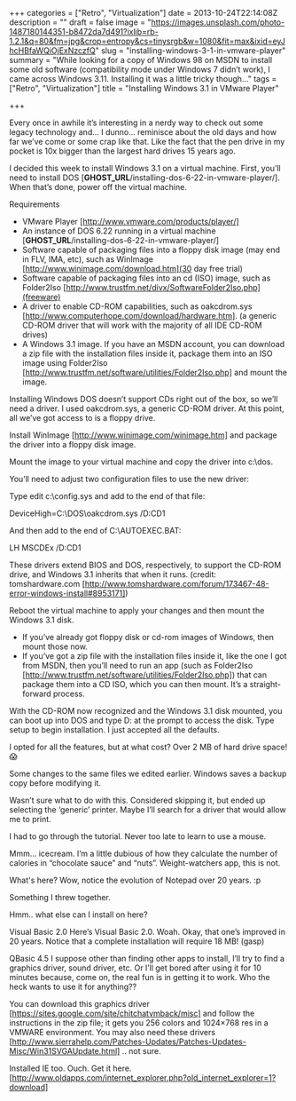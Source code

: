 +++
categories = ["Retro", "Virtualization"]
date = 2013-10-24T22:14:08Z
description = ""
draft = false
image = "https://images.unsplash.com/photo-1487180144351-b8472da7d491?ixlib=rb-1.2.1&q=80&fm=jpg&crop=entropy&cs=tinysrgb&w=1080&fit=max&ixid=eyJhcHBfaWQiOjExNzczfQ"
slug = "installing-windows-3-1-in-vmware-player"
summary = "While looking for a copy of Windows 98 on MSDN to install some old software (compatibility mode under Windows 7 didn’t work), I came across Windows 3.11. Installing it was a little tricky though..."
tags = ["Retro", "Virtualization"]
title = "Installing Windows 3.1 in VMware Player"

+++


Every once in awhile it’s interesting in a nerdy way to check out some legacy
technology and… I dunno… reminisce about the old days and how far we’ve come or
some crap like that. Like the fact that the pen drive in my pocket is 10x bigger
than the largest hard drives 15 years ago.

I decided this week to install Windows 3.1 on a virtual machine. First, you’ll
need to install DOS [__GHOST_URL__/installing-dos-6-22-in-vmware-player/]. When
that’s done, power off the virtual machine.

Requirements
 * VMware Player [http://www.vmware.com/products/player/]
 * An instance of DOS 6.22 running in a virtual machine
   [__GHOST_URL__/installing-dos-6-22-in-vmware-player/]
 * Software capable of packaging files into a floppy disk image (may end in FLV,
   IMA, etc), such as WinImage [http://www.winimage.com/download.htm](30 day
   free trial)
 * Software capable of packaging files into an cd (ISO) image, such as 
   Folder2Iso [http://www.trustfm.net/divx/SoftwareFolder2Iso.php](freeware)
 * A driver to enable CD-ROM capabilities, such as oakcdrom.sys
   [http://www.computerhope.com/download/hardware.htm]. (a generic CD-ROM driver
   that will work with the majority of all IDE CD-ROM drives)
 * A Windows 3.1 image. If you have an MSDN account, you can download a zip file
   with the installation files inside it, package them into an ISO image using 
   Folder2Iso [http://www.trustfm.net/software/utilities/Folder2Iso.php] and
   mount the image.

Installing Windows
DOS doesn’t support CDs right out of the box, so we’ll need a driver. I used
oakcdrom.sys, a generic CD-ROM driver. At this point, all we’ve got access to is
a floppy drive.

Install WinImage [http://www.winimage.com/winimage.htm] and package the driver
into a floppy disk image.

Mount the image to your virtual machine and copy the driver into c:\dos.

You’ll need to adjust two configuration files to use the new driver:

Type edit c:\config.sys and add to the end of that file:

DeviceHigh=C:\DOS\oakcdrom.sys /D:CD1

And then add to the end of C:\AUTOEXEC.BAT:

LH MSCDEx /D:CD1

These drivers extend BIOS and DOS, respectively, to support the CD-ROM drive,
and Windows 3.1 inherits that when it runs. (credit: tomshardware.com
[http://www.tomshardware.com/forum/173467-48-error-windows-install#8953171])

Reboot the virtual machine to apply your changes and then mount the Windows 3.1
disk.

 * If you’ve already got floppy disk or cd-rom images of Windows, then mount
   those now.
 * If you’ve got a zip file with the installation files inside it, like the one
   I got from MSDN, then you’ll need to run an app (such as Folder2Iso
   [http://www.trustfm.net/software/utilities/Folder2Iso.php]) that can package
   them into a CD ISO, which you can then mount. It’s a straight-forward
   process.

With the CD-ROM now recognized and the Windows 3.1 disk mounted, you can boot up
into DOS and type D: at the prompt to access the disk. Type setup to begin
installation. I just accepted all the defaults.

I opted for all the features, but at what cost? Over 2 MB of hard drive space! 
😱

Some changes to the same files we edited earlier. Windows saves a backup copy
before modifying it.

Wasn’t sure what to do with this. Considered skipping it, but ended up selecting
the ‘generic’ printer. Maybe I’ll search for a driver that would allow me to
print.

I had to go through the tutorial. Never too late to learn to use a mouse.

Mmm… icecream. I’m a little dubious of how they calculate the number of calories
in “chocolate sauce” and “nuts”. Weight-watchers app, this is not.

What's here?
Wow, notice the evolution of Notepad over 20 years. :p

Something I threw together.

Hmm.. what else can I install on here?

Visual Basic 2.0
Here’s Visual Basic 2.0. Woah. Okay, that one’s improved in 20 years. Notice
that a complete installation will require 18 MB! (gasp)

QBasic 4.5
I suppose other than finding other apps to install, I’ll try to find a graphics
driver, sound driver, etc. Or I’ll get bored after using it for 10 minutes
because, come on, the real fun is in getting it to work. Who the heck wants to 
use it for anything??

You can download this graphics driver
[https://sites.google.com/site/chitchatvmback/misc] and follow the instructions
in the zip file; it gets you 256 colors and 1024×768 res in a VMWARE
environment. You may also need these drivers
[http://www.sierrahelp.com/Patches-Updates/Patches-Updates-Misc/Win31SVGAUpdate.html]
.. not sure.

Installed IE too. Ouch. Get it here.
[http://www.oldapps.com/internet_explorer.php?old_internet_explorer=1?download]